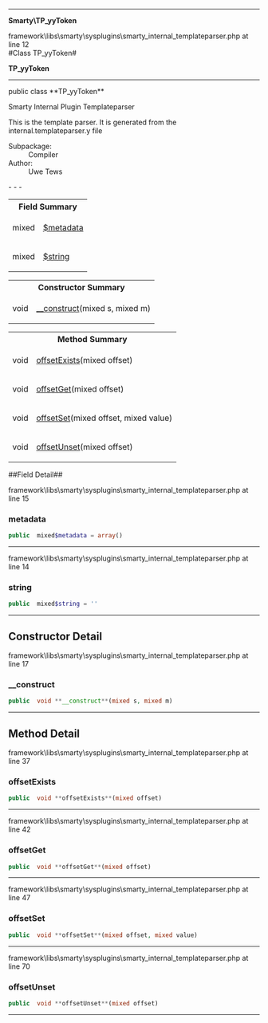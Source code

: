 - - -

**Smarty\TP_yyToken**
<div class="location">framework\libs\smarty\sysplugins\smarty_internal_templateparser.php at line 12</div>
#Class TP_yyToken#

**TP_yyToken**


- - -

<p class="signature">public  class **TP_yyToken**</p>

<div class="comment" id="overview_description"><p>Smarty Internal Plugin Templateparser</p><p>This is the template parser.
It is generated from the internal.templateparser.y file</p></div>

<dl>
<dt>Subpackage:</dt>
<dd>Compiler</dd>
<dt>Author:</dt>
<dd>Uwe Tews</dd>
</dl>
- - -

<table id="summary_field">
<tr><th colspan="2">Field Summary</th></tr>
<tr>
<td class="type"> mixed</td>
<td class="description"><p class="name"><a href="#metadata">$metadata</a></p></td>
</tr>
<tr>
<td class="type"> mixed</td>
<td class="description"><p class="name"><a href="#string">$string</a></p></td>
</tr>
</table>

<table id="summary_constructor">
<tr><th colspan="2">Constructor Summary</th></tr>
<tr>
<td class="type"> void</td>
<td class="description"><p class="name"><a href="#__construct">__construct</a>(mixed s, mixed m)</p></td>
</tr>
</table>

<table id="summary_method">
<tr><th colspan="2">Method Summary</th></tr>
<tr>
<td class="type"> void</td>
<td class="description"><p class="name"><a href="#offsetExists">offsetExists</a>(mixed offset)</p></td>
</tr>
<tr>
<td class="type"> void</td>
<td class="description"><p class="name"><a href="#offsetGet">offsetGet</a>(mixed offset)</p></td>
</tr>
<tr>
<td class="type"> void</td>
<td class="description"><p class="name"><a href="#offsetSet">offsetSet</a>(mixed offset, mixed value)</p></td>
</tr>
<tr>
<td class="type"> void</td>
<td class="description"><p class="name"><a href="#offsetUnset">offsetUnset</a>(mixed offset)</p></td>
</tr>
</table>

##Field Detail##
<div class="location">framework\libs\smarty\sysplugins\smarty_internal_templateparser.php at line 15</div>
<h3 id="metadata">metadata</h3>

```php
public  mixed$metadata = array()
```
<div class="details">
</div>

- - -

<div class="location">framework\libs\smarty\sysplugins\smarty_internal_templateparser.php at line 14</div>
<h3 id="string">string</h3>

```php
public  mixed$string = ''
```
<div class="details">
</div>

- - -

<h2 id="detail_method">Constructor Detail</h2>
<div class="location">framework\libs\smarty\sysplugins\smarty_internal_templateparser.php at line 17</div>
<h3 id="__construct()">__construct</h3>

```php
public  void **__construct**(mixed s, mixed m)
```
<div class="details">
</div>

- - -

<h2 id="detail_method">Method Detail</h2>
<div class="location">framework\libs\smarty\sysplugins\smarty_internal_templateparser.php at line 37</div>
<h3 id="offsetExists()">offsetExists</h3>

```php
public  void **offsetExists**(mixed offset)
```
<div class="details">
</div>

- - -

<div class="location">framework\libs\smarty\sysplugins\smarty_internal_templateparser.php at line 42</div>
<h3 id="offsetGet()">offsetGet</h3>

```php
public  void **offsetGet**(mixed offset)
```
<div class="details">
</div>

- - -

<div class="location">framework\libs\smarty\sysplugins\smarty_internal_templateparser.php at line 47</div>
<h3 id="offsetSet()">offsetSet</h3>

```php
public  void **offsetSet**(mixed offset, mixed value)
```
<div class="details">
</div>

- - -

<div class="location">framework\libs\smarty\sysplugins\smarty_internal_templateparser.php at line 70</div>
<h3 id="offsetUnset()">offsetUnset</h3>

```php
public  void **offsetUnset**(mixed offset)
```
<div class="details">
</div>

- - -

